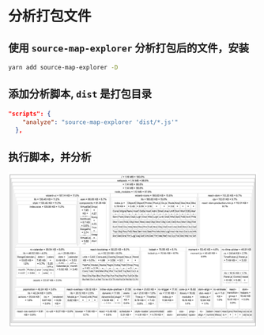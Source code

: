 # 分析打包文件

## 使用 `source-map-explorer` 分析打包后的文件，安装

```bash
yarn add source-map-explorer -D
```

## 添加分析脚本, `dist` 是打包目录

```json
"scripts": {
    "analyze": "source-map-explorer 'dist/*.js'"
  },
```

## 执行脚本，并分析

![bundle analyze](./images/bundle_analyze.png)
